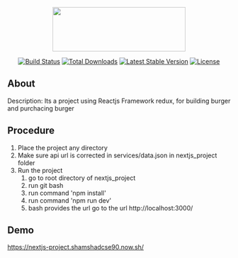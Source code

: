 <p align="center"><img src="https://www.import.io/wp-content/uploads/2017/10/React-logo.png" width=300 height=100></p>

<p align="center">
<a href="https://github.com/facebook/react/blob/master/LICENSE"><img src="https://img.shields.io/badge/license-MIT-blue.svg" alt="Build Status"></a>
<a href="https://www.npmjs.com/package/react"><img src="https://circleci.com/gh/facebook/react.svg?style=shield&circle-token=:circle-token" alt="Total Downloads"></a>
<a href="https://circleci.com/gh/facebook/react"><img src="https://img.shields.io/npm/v/react.svg" alt="Latest Stable Version"></a>
<a href="https://reactjs.org/docs/how-to-contribute.html#your-first-pull-request"><img src="https://img.shields.io/badge/PRs-welcome-brightgreen.svg" alt="License"></a>
</p>

## About

Description: Its a project using Reactjs Framework redux, for building burger and purchacing burger

## Procedure

1. Place the project any directory
2. Make sure api url is corrected in services/data.json in nextjs_project folder
3. Run the project
     1. go to root directory of nextjs_project
     2. run git bash
     3. run command 'npm install'
     4. run command 'npm run dev'
     5. bash provides the url go to the url http://localhost:3000/
     
## Demo

https://nextjs-project.shamshadcse90.now.sh/
